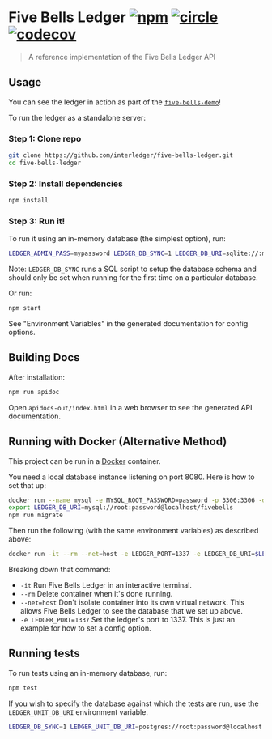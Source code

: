 # Five Bells Ledger [![npm][npm-image]][npm-url] [![circle][circle-image]][circle-url] [![codecov][codecov-image]][codecov-url]

[npm-image]: https://img.shields.io/npm/v/five-bells-ledger.svg?style=flat
[npm-url]: https://npmjs.org/package/five-bells-ledger
[circle-image]: https://circleci.com/gh/interledger/five-bells-ledger.svg?style=shield&circle-token=e31b3ba89c015bf7f1c6de9f5156e7daa32fd793
[circle-url]: https://circleci.com/gh/interledger/five-bells-ledger
[codecov-image]: https://codecov.io/gh/interledger/five-bells-ledger/branch/master/graph/badge.svg
[codecov-url]: https://codecov.io/gh/interledger/five-bells-ledger

> A reference implementation of the Five Bells Ledger API


## Usage

You can see the ledger in action as part of the [`five-bells-demo`](https://github.com/interledger/five-bells-demo)!

To run the ledger as a standalone server:

### Step 1: Clone repo

``` sh
git clone https://github.com/interledger/five-bells-ledger.git
cd five-bells-ledger
```

### Step 2: Install dependencies

``` sh
npm install
```

### Step 3: Run it!

To run it using an in-memory database (the simplest option), run:

``` sh
LEDGER_ADMIN_PASS=mypassword LEDGER_DB_SYNC=1 LEDGER_DB_URI=sqlite://:memory: npm start
```

Note: `LEDGER_DB_SYNC` runs a SQL script to setup the database schema and
should only be set when running for the first time on a particular database.

Or run:

```sh
npm start
```

See "Environment Variables" in the generated documentation for config options.

## Building Docs

After installation:

```sh
npm run apidoc
```

Open `apidocs-out/index.html` in a web browser to see the generated API documentation.


## Running with Docker (Alternative Method)

This project can be run in a [Docker](https://www.docker.com/) container.

You need a local database instance listening on port 8080. Here is how to set that up:

``` sh
docker run --name mysql -e MYSQL_ROOT_PASSWORD=password -p 3306:3306 -d mysql
export LEDGER_DB_URI=mysql://root:password@localhost/fivebells
npm run migrate
```

Then run the following (with the same environment variables) as described above:

``` sh
docker run -it --rm --net=host -e LEDGER_PORT=1337 -e LEDGER_DB_URI=$LEDGER_DB_URI interleder/five-bells-ledger
```

Breaking down that command:

* `-it` Run Five Bells Ledger in an interactive terminal.
* `--rm` Delete container when it's done running.
* `--net=host` Don't isolate container into its own virtual network. This allows Five Bells Ledger to see the database that we set up above.
* `-e LEDGER_PORT=1337` Set the ledger's port to 1337. This is just an example for how to set a config option.

## Running tests

To run tests using an in-memory database, run:

``` sh
npm test
```
If you wish to specify the database against which the tests are run, use the `LEDGER_UNIT_DB_URI` environment variable.
``` sh
LEDGER_DB_SYNC=1 LEDGER_UNIT_DB_URI=postgres://root:password@localhost:5432/ledger_test_db npm test
```
